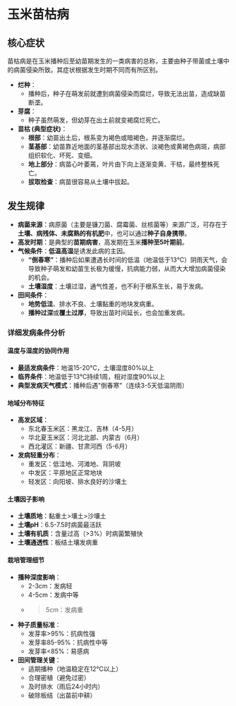 # 玉米苗枯病

## 核心症状

苗枯病是在玉米播种后至幼苗期发生的一类病害的总称，主要由种子带菌或土壤中的病菌侵染所致。其症状根据发生时期不同而有所区别。

- **烂种**：
    - 播种后，种子在萌发前就遭到病菌侵染而腐烂，导致无法出苗，造成缺苗断垄。
- **芽腐**：
    - 种子虽然萌发，但幼芽在出土前就变褐腐烂死亡。
- **苗枯 (典型症状)**：
    - **根部**：幼苗出土后，根系变为褐色或暗褐色，并逐渐腐烂。
    - **茎基部**：幼苗靠近地面的茎基部出现水渍状、淡褐色或黄褐色病斑，病部组织软化、坏死、变细。
    - **地上部分**：病苗心叶萎蔫，叶片由下向上逐渐变黄、干枯，最终整株死亡。
    - **拔取检查**：病苗很容易从土壤中拔起。

## 发生规律

- **病菌来源**：病原菌（主要是镰刀菌、腐霉菌、丝核菌等）来源广泛，可存在于**土壤、病残体、未腐熟的有机肥**中，也可以通过**种子自身携带**。
- **高发时期**：是典型的**苗期病害**，高发期在玉米**播种至5叶期前**。
- **气候条件**：**低温高湿**是诱发此病的主因。
    - **“倒春寒”**：播种后如果遭遇长时间的低温（地温低于13℃）阴雨天气，会导致种子萌发和幼苗生长极为缓慢，抗病能力弱，从而大大增加病菌侵染的机会。
    - **土壤湿度**：土壤过湿，通气性差，也不利于根系生长，易于发病。
- **田间条件**：
    - **地势低洼**、排水不良、土壤黏重的地块发病重。
    - **播种过深**或**覆土过厚**，导致出苗时间延长，也会加重发病。

### 详细发病条件分析

#### 温度与湿度的协同作用
- **最适发病条件**：地温15-20℃，土壤湿度80%以上
- **临界条件**：地温低于13℃持续1周，相对湿度90%以上
- **典型发病天气模式**：播种后遇"倒春寒"（连续3-5天低温阴雨）

#### 地域分布特征
- **高发区域**：
  - 东北春玉米区：黑龙江、吉林（4-5月）
  - 华北夏玉米区：河北北部、内蒙古（6月）
  - 西北灌区：新疆、甘肃河西（5-6月）
- **发病轻重分布**：
  - 重发区：低洼地、河滩地、背阴坡
  - 中发区：平原地区正常地块
  - 轻发区：向阳坡、排水良好的沙壤土

#### 土壤因子影响
- **土壤质地**：黏重土>壤土>沙壤土
- **土壤pH**：6.5-7.5时病菌最活跃
- **土壤有机质**：含量过高（>3%）时病菌繁殖快
- **土壤通透性**：板结土壤发病重

#### 栽培管理细节
- **播种深度影响**：
  - 2-3cm：发病轻
  - 4-5cm：发病中等
  - >5cm：发病重
- **种子质量标准**：
  - 发芽率>95%：抗病性强
  - 发芽率85-95%：抗病性中等
  - 发芽率<85%：易感病
- **田间管理关键**：
  - 适期播种（地温稳定在12℃以上）
  - 合理密植（避免过密）
  - 及时排水（雨后24小时内）
  - 破除板结（出苗前中耕）